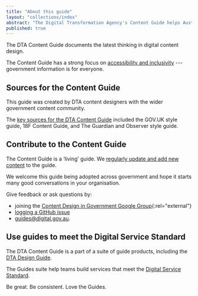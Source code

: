 ```yaml
---
title: "About this guide"
layout: "collections/index"
abstract: "The Digital Transformation Agency's Content Guide helps Australian Government teams design simple, clear and fast content."
published: true
---
```


The DTA Content Guide documents the latest thinking in digital content design.

The Content Guide has a strong focus on [accessibility and inclusivity](/accessibility-inclusivity/) --- government information is for everyone.

## Sources for the Content Guide

This guide was created by DTA content designers with the wider government content community.

The [key sources for the DTA Content Guide](/sources/) included the GOV.UK style guide, 18F Content Guide, and The Guardian and Observer style guide.

## Contribute to the Content Guide

The Content Guide is a ‘living’ guide. We [regularly update and add new content](/updates/) to the guide.

We welcome this guide being adopted across government and hope it starts many good conversations in your organisation.

Give feedback or ask questions by:
- joining the [Content Design in Government Google Group](https://groups.google.com/a/digital.gov.au/forum/#!forum/content-design-in-government){:rel="external"}
- <a href="https://github.com/govau/content-guide/issues/new" rel="external">logging a GitHub issue</a>
- <a href="mailto:guides@digital.gov.au">guides@digital.gov.au</a>.

## Use guides to meet the Digital Service Standard

The DTA Content Guide is a part of a suite of guide products, including the [DTA Design Guide](http://guides.service.gov.au/design-guide/).

The Guides suite help teams build services that meet the <a href="https://www.dta.gov.au/standard/" rel="external">Digital Service Standard</a>.

Be great. Be consistent. Love the Guides.

